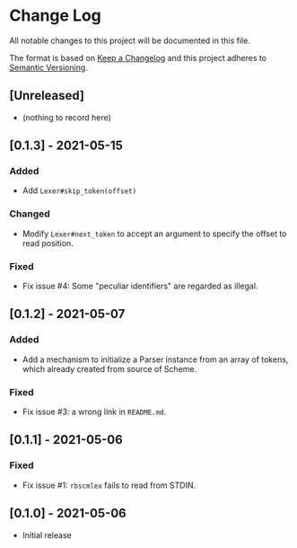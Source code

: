 # Change Log
All notable changes to this project will be documented in this file.

The format is based on [Keep a Changelog](https://keepachangelog.com/)
and this project adheres to [Semantic Versioning](https://semver.org/).

## [Unreleased]
- (nothing to record here)

## [0.1.3] - 2021-05-15
### Added
- Add `Lexer#skip_token(offset)`

### Changed
- Modify `Lexer#next_token` to accept an argument to specify the
  offset to read position.

### Fixed
- Fix issue #4: Some "peculiar identifiers" are regarded as illegal.

## [0.1.2] - 2021-05-07
### Added
- Add a mechanism to initialize a Parser instance from an array of
  tokens, which already created from source of Scheme.

### Fixed
- Fix issue #3: a wrong link in `README.md`.

## [0.1.1] - 2021-05-06
### Fixed
- Fix issue #1: `rbscmlex` fails to read from STDIN.

## [0.1.0] - 2021-05-06
- Initial release
